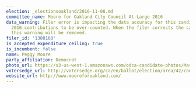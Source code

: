 ```yaml
---
election: _electionsoakland/2016-11-08.md
committee_name: Moore for Oakland City Council At-Large 2016
data_warning: Filer error is impacting the data accuracy for this candidate and causing
  2016 contributions to be over-counted. When the filer corrects the campaign statement,
  this warning will be removed.
filer_id: '1388168'
is_accepted_expenditure_ceiling: true
is_incumbent: false
name: Peggy Moore
party_affiliation: Democrat
photo_url: https://s3-us-west-1.amazonaws.com/odca-candidate-photos/Margaret-Moore.png
votersedge_url: http://votersedge.org/ca/en/ballot/election/area/42/contests/contest/13234/candidate/130752?&county=Alameda%20County&election_authority_id=1
website_url: http://www.mooreforoakland.com/
---
```

